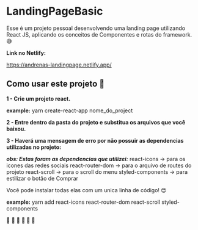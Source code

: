 # LandingPageBasic
Esse é um projeto pessoal desenvolvendo uma landing page utilizando React JS, aplicando os conceitos de Componentes e rotas do framework. :sweat_smile:

**Link no Netlify:** 

https://andrenas-landingpage.netlify.app/

## Como usar este projeto :punch:

**1 - Crie um projeto react.**

**example:** yarn create-react-app nome_do_project

**2 - Entre dentro da pasta do projeto e substitua os arquivos que você baixou.**

**3 - Haverá uma mensagem de erro por não possuir as dependencias utilizadas no projeto:**

***obs: Estas foram as dependencias que utilizei:***
  react-icons -> para os icones das redes sociais
  react-router-dom -> para o arquivo de routes do projeto
  react-scroll -> para o scroll do menu
  styled-components -> para estilizar o botão de Comprar

Você pode instalar todas elas com um unica linha de código! :heart_eyes:

**example:** yarn add react-icons react-router-dom react-scroll styled-components

:rocket: :rocket: :rocket: :rocket: :rocket: :rocket:



